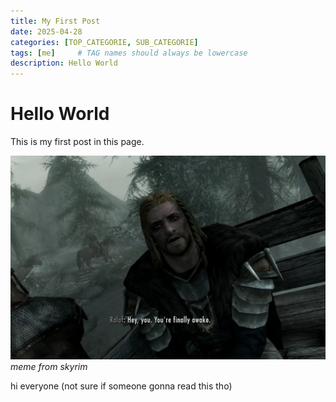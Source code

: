 ```yaml
---
title: My First Post
date: 2025-04-28
categories: [TOP_CATEGORIE, SUB_CATEGORIE]
tags: [me]     # TAG names should always be lowercase
description: Hello World
---
```


# Hello World

This is my first post in this page.

![meme](/assets/img/1_GdXsYGFFACK-J1OmqYWb6Q.webp)
_meme from skyrim_ 

hi everyone (not sure if someone gonna read this tho)